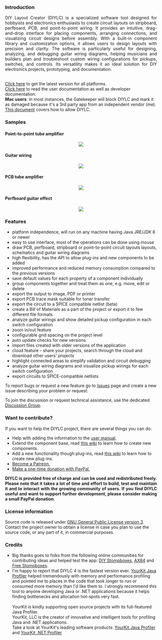 <h3><a name="News"></a>Introduction<a href="#Introduction" class="section_anchor"></a></h3>
<p align="justify">
DIY Layout Creator (DIYLC) is a specialized software tool designed for hobbyists and electronics enthusiasts to create circuit layouts on stripboard, perfboard, PCB, and point-to-point wiring. It provides an intuitive, drag-and-drop interface for placing components, arranging connections, and visualizing circuit designs before assembly. With a built-in component library and customization options, it allows users to design layouts with precision and clarity. The software is particularly useful for designing, analyzing, and debugging guitar wiring diagrams, helping musicians and builders plan and troubleshoot custom wiring configurations for pickups, switches, and controls. Its versatility makes it an ideal solution for DIY electronics projects, prototyping, and documentation.</p>
<br>
<a href="https://github.com/bancika/diy-layout-creator/releases/latest">Click here</a> to get the latest version for all platforms.</a><br>
<a href="https://github.com/bancika/diy-layout-creator/tree/wiki">Click here</a> to read the user documentation as well as developer documentation.<br>
<b>Mac users</b>: in most instances, the Gatekeeper will block DIYLC and mark it as damaged because it's a 3rd party app from an independent vendor (me). <a href="[https://support.apple.com/en-us/HT202491](https://support.apple.com/kb/ph18657?locale=en_US)">This document</a> covers how to allow DIYLC.

<h3><a name="Samples"></a>Samples<a href="#Samples" class="section_anchor"></a></h3>

<h4>Point-to-point tube amplifier</h4>
<p align="center"><a href="http://diy-fever.com/wordpress/wp-content/gallery/diylc/slo.png" rel="nofollow"><img src="https://diy-fever.com/wordpress/wp-content/gallery/diylc/cache/slo.png-nggid041072-ngg0dyn-450x350-00f0w010c010r110f110r010t010.png"></a></p>
<h4>Guitar wiring</h4>
<p align="center"><a href="http://diy-fever.com/wordpress/wp-content/gallery/diylc/travelcaster.png" rel="nofollow"><img src="https://diy-fever.com/nextgen-image/1073/450x350/34b70d759e46422208d61e376b4633dc"></a></p>
<h4>PCB tube amplifier</h4>
<p align="center"><a href="http://diy-fever.com/wordpress/wp-content/gallery/diylc/iic.png" rel="nofollow"><img src="https://diy-fever.com/nextgen-image/1070/450x350/ccb592ec5828b6f5bc75e840438918f1"></a></p>
<h4>Perfboard guitar effect</h4>
<p align="center"><a href="http://diy-fever.com/wordpress/wp-content/gallery/diylc/split.png" rel="nofollow"><img src="https://diy-fever.com/nextgen-image/1069/450x350/358e43165de40e9c4043726c9efde4a7"></a></p>

<h3><a name="Key Features"></a>Features<a href="#Features" class="section_anchor"></a></h3>
<ul>
   <li>platform independence, will run on any machine having Java JRE/JDK 8 or newer </li>
   <li>easy to use interface, most of the operations can be done using mouse </li>
   <li>draw PCB, perfboard, stripboard or point-to-point circuit layouts layouts, schematics and guitar wiring diagrams </li>
   <li>high flexibility, has the API to allow plug-ins and new components to be added</li>
   <li>improved performance and reduced memory consumption compared to the previous versions </li>
   <li>save default values for each property of a component individually </li>
   <li>group components together and treat them as one, e.g. move, edit or delete </li>
   <li>export the output to image, PDF or printer </li>
   <li>export PCB trace mask suitable for toner transfer </li>
   <li>export the circuit to a SPICE compatible netlist (beta) </li>
   <li>create a Bill of Materials as a part of the project or export it to few different file formats </li>
   <li>analyze guitar wirings and show detailed pickup configuration in each switch configuration</li>
   <li>zoom in/out feature </li>
   <li>configurable grid spacing on the project level </li>
   <li>auto update checks for new versions </li>
   <li>import files created with older versions of the application </li>   
   <li>cloud feature - share your projects, search through the cloud and download other users' projects </li>
   <li>highlight connected areas to simplify validation and circuit debugging</li>
   <li>analyze guitar wiring diagrams and visualize pickup wirings for each switch configuration</li>
   <li>export circuits to SPICE-compatible netlists</li>
</ul>
<p>To report bugs or request a new feature go to <a href="https://github.com/bancika/diy-layout-creator/issues" rel="nofollow">Issues</a> page and create a new issue describing your problem or request. </p>
<p>To join the discussion or request technical assistance, use the dedicated <a href="http://groups.google.com/group/diy-layout-creator" rel="nofollow">Discussion Group</a>. </p>
<h3><a name="Want_to_contribute?"></a>Want to contribute?<a href="#Want_to_contribute?" class="section_anchor"></a></h3>
<p>If you want to help the DIYLC project, there are several things you can do: </p>
<ul>
   <li>Help with adding the information to the <a href="https://github.com/bancika/diy-layout-creator/blob/wiki/Manual.md">user manual</a>. </li>
   <li>Extend the component base, read <a href="https://github.com/bancika/diy-layout-creator/blob/wiki/ComponentAPI.md" rel="nofollow">this wiki</a> to learn how to create new components. </li>
   <li>Add a new functionality though plug-ins, read <a href="https://github.com/bancika/diy-layout-creator/blob/wiki/PluginAPI.md" rel="nofollow">this wiki</a> to learn how to create new plug-ins. </li>
   <li><a href="https://www.patreon.com/c/user?u=5213116">Become a Patreon.</a></li>
   <li><a href="https://www.paypal.com/cgi-bin/webscr?cmd=_s-xclick&hosted_button_id=U6GLS8HLTSU88">Make a one-time donation with PayPal.</a></li>
</ul>
<p align="justify"><strong>DIYLC is provided free of charge and can be used and redistributed freely. Please note that it takes a lot of time and effort to build, test and maintain it and to interact with the growing community of users. If you find DIYLC useful and want to support further development, please consider making a small PayPal donation.</strong></p>
<!--<p align="center"><a href="https://www.paypal.com/cgi-bin/webscr?cmd=_s-xclick&hosted_button_id=U6GLS8HLTSU88" rel="nofollow"><img src="https://www.paypal.com/en_US/i/btn/btn_donateCC_LG.gif"></a> </p>-->
<h3><a name="License_information"></a>License information<a href="#License_information" class="section_anchor"></a></h3>
<p>Source code is released under <a href="https://www.gnu.org/licenses/gpl-3.0.txt">GNU General Public License version 3</a>. Contact the project owner to obtain a license in case you plan to use the source code, or any part of it, in commercial purposes. </p>
<p></p>
<h3><a name="Credits"></a>Credits<a href="#Credits" class="section_anchor"></a></h3>
<ul>
   <li>Big thanks goes to folks from the following online communities for contributing ideas and helped test the app: <a href="http://www.diystompboxes.com/smfforum/" rel="nofollow">DIY Stompboxes</a>, <a href="http://ax84.com/bbs" rel="nofollow">AX84</a> and <a href="http://freestompboxes.org" rel="nofollow">Free Stompboxes</a>. </li>
   <li>I'm happy to report that DIYLC 4 is the fastest version ever. <a href="http://www.yourkit.com/java/profiler/index.jsp" rel="nofollow">YourKit Java Profiler</a> helped tremendously with memory and performance profiling and pointed me to places in the code that took longer to run or consumed more memory than I'd like them to. I strongly recommend this tool to anyone developing Java or .NET applications because it helps finding bottlenecks and allocation hot-spots very fast.<br><br>YourKit is kindly supporting open source projects with its full-featured Java Profiler.<br>YourKit, LLC is the creator of innovative and intelligent tools for profiling Java and .NET applications.<br>Take a look at YourKit's leading software products: <a href="http://www.yourkit.com/java/profiler/index.jsp" rel="nofollow">YourKit Java Profiler</a> and <a href="http://www.yourkit.com/.net/profiler/index.jsp" rel="nofollow">YourKit .NET Profiler</a> </li>
</ul>
